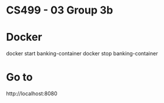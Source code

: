# CS499 - 03 Group 3b


# Docker
docker start banking-container
docker stop banking-container
# Go to
http://localhost:8080
